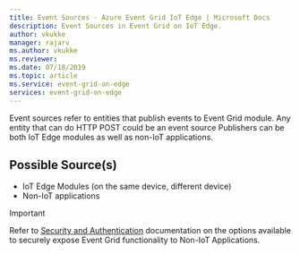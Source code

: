 ```yaml
---
title: Event Sources - Azure Event Grid IoT Edge | Microsoft Docs 
description: Event Sources in Event Grid on IoT Edge.  
author: vkukke
manager: rajarv
ms.author: vkukke
ms.reviewer: 
ms.date: 07/18/2019
ms.topic: article
ms.service: event-grid-on-edge
services: event-grid-on-edge
---
```


Event sources refer to entities that publish events to Event Grid module. Any entity that can do HTTP POST could be an event source Publishers can be both IoT Edge modules as well as non-IoT applications.

## Possible Source(s)
* IoT Edge Modules (on the same device, different device)
* Non-IoT applications

>[!IMPORTANT]
Refer to [Security and Authentication](security-authentication.md) documentation on the options available to securely expose Event Grid functionality to Non-IoT Applications. 